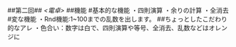 ##第二回##
*<電卓>*
##機能
#基本的な機能
・四則演算
・余りの計算
・全消去
#変な機能
・Rnd機能:1~100までの乱数を出します。
##ちょっとしたこだわり的なアレ
・色合い：数字は白で、四則演算や等号、全消去、乱数などはオレンジに


